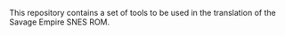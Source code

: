 This repository contains a set of tools to be used in the translation of the Savage Empire SNES ROM.
